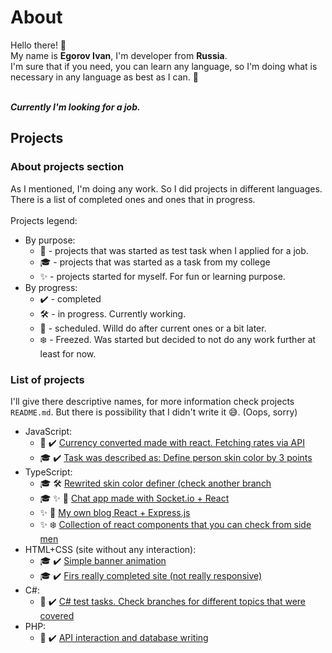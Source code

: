 # About

Hello there! 👋 <br>
My name is **Egorov Ivan**, I'm developer from **Russia**. <br>
I'm sure that if you need, you can learn any language, so I'm doing what is necessary in any language as best as I can. 💪 <br>
<br>

**_Currently I'm looking for a job._**

## Projects

### About projects section
As I mentioned, I'm doing any work. So I did projects in different languages. There is a list of completed ones and ones that in progress. <br>
<br>
Projects legend:
- By purpose:
  - 💼 - projects that was started as test task when I applied for a job.
  - 🎓 - projects that was started as a task from my college
  - ✨ - projects started for myself. For fun or learning purpose.
- By progress:
  - ✔️ - completed
  - 🛠️ - in progress. Currently working.
  - 📆 - scheduled. Willd do after current ones or a bit later.
  - ❄️ - Freezed. Was started but decided to not do any work further at least for now.

### List of projects
I'll give there descriptive names, for more information check projects `README.md`. But there is possibility that I didn't write it 😅. (Oops, sorry)
- JavaScript:
  - 💼 ✔️ [Currency converted made with react. Fetching rates via API](https://github.com/Leniorko/digital-design-html-css)
  - 🎓 ✔️ [Task was described as: Define person skin color by 3 points](https://github.com/Leniorko/college-color-picker)
- TypeScript:
  -  🎓 🛠️ [Rewrited skin color definer (check another branch](https://github.com/Leniorko/college-color-picker)
  -  🎓 ✨ 📆 [Chat app made with Socket.io + React](https://github.com/Leniorko/chatting-app)
  -  ✨ 📆 [My own blog React + Express.js](https://github.com/Leniorko/blogging)
  -  ✨ ❄️ [Collection of react components that you can check from side men](https://github.com/Leniorko/doing-components)
- HTML+CSS (site without any interaction): 
  - 🎓 ✔️ [Simple banner animation](https://github.com/Leniorko/college-banner-animation)
  - 🎓 ✔️ [Firs really completed site (not really responsive)](https://github.com/Leniorko/verstka-mark)
- C#:
  - 💼 ✔️ [C# test tasks. Check branches for different topics that were covered](https://github.com/Leniorko/digital-design-c-sharp)
- PHP: 
  - 💼 ✔️ [API interaction and database writing](https://github.com/Leniorko/php-junior-test)
